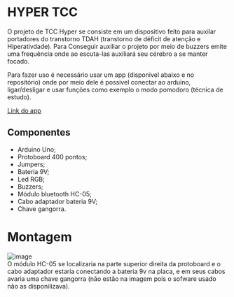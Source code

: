 # HYPER TCC
O projeto de TCC Hyper se consiste em um dispositivo feito para auxilar portadores do transtorno TDAH (transtorno de déficit de atenção e Hiperativdade). 
Para Conseguir auxiliar o projeto por meio de buzzers emite uma frequência onde ao escuta-las auxiliará seu cérebro a se manter focado.

Para fazer uso é necessário usar um app (disponivel abaixo e no repositório) onde por meio dele é possivel conectar ao arduino, ligar/desligar e usar funções como exemplo o modo pomodoro (técnica de estudo).

[Link do app](https://gallery.appinventor.mit.edu/?galleryid=b7dcb795-d20d-4a6c-bb95-8b11fa859fe2)


## Componentes
- Arduino Uno;
- Protoboard 400 pontos;
- Jumpers;
- Bateria 9V;
- Led RGB;
- Buzzers;
- Módulo bluetooth HC-05;
- Cabo adaptador bateria 9V;
- Chave gangorra.

# Montagem
![image](https://github.com/Confras14/Hyper-TCC/assets/82923285/2d3a67bb-5125-4a49-8a82-8a7dd461e183) <br>
O módulo HC-05 se localizaria na parte superior direita da protoboard e o cabo adaptador estaria conectando a bateria 9v na placa, e em seus cabos avaria uma chave gangorra (não estão na imagem pois o sofware usado não as disponilizava).
